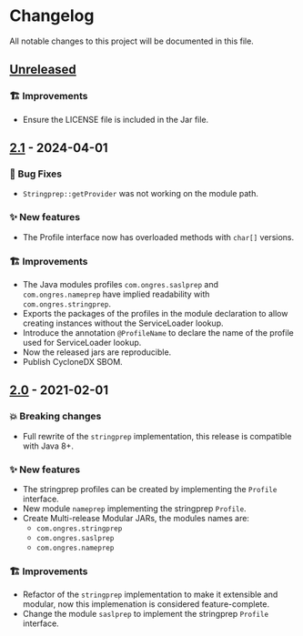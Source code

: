 # Changelog
All notable changes to this project will be documented in this file.

## [Unreleased]
### :building_construction: Improvements
- Ensure the LICENSE file is included in the Jar file.

## [2.1] - 2024-04-01
### :bug: Bug Fixes
- `Stringprep::getProvider` was not working on the module path.

### :sparkles: New features
- The Profile interface now has overloaded methods with `char[]` versions.

### :building_construction: Improvements
- The Java modules profiles `com.ongres.saslprep` and `com.ongres.nameprep` have implied readability with `com.ongres.stringprep`.
- Exports the packages of the profiles in the module declaration to allow creating instances without the ServiceLoader lookup.
- Introduce the annotation `@ProfileName` to declare the name of the profile used for ServiceLoader lookup.
- Now the released jars are reproducible.
- Publish CycloneDX SBOM.

## [2.0] - 2021-02-01
### :boom: Breaking changes
- Full rewrite of the `stringprep` implementation, this release is compatible with Java 8+.

### :sparkles: New features
- The stringprep profiles can be created by implementing the `Profile` interface.
- New module `nameprep` implementing the stringprep `Profile`.
- Create Multi-release Modular JARs, the modules names are:
  - `com.ongres.stringprep`
  - `com.ongres.saslprep`
  - `com.ongres.nameprep`

### :building_construction: Improvements
- Refactor of the `stringprep` implementation to make it extensible and modular, now this implemenation is considered feature-complete.
- Change the module `saslprep` to implement the stringprep `Profile` interface.

[Unreleased]: https://gitlab.com/ongresinc/stringprep/-/compare/2.1...main
[2.0]: https://gitlab.com/ongresinc/stringprep/-/compare/1.1...2.0
[2.1]: https://gitlab.com/ongresinc/stringprep/-/compare/2.0...2.1
